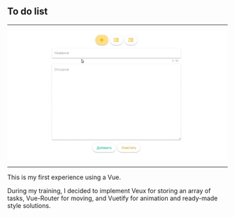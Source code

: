 ## To do list

-------------------------

![todo-list preview](https://github.com/friezpotato/Todo-List/blob/master/src/img/todo-list.gif) 

-------------------------

This is my first experience using a Vue.

During my training, I decided to implement Veux for storing an array of tasks, Vue-Router for moving, and Vuetify for animation and ready-made style solutions.
